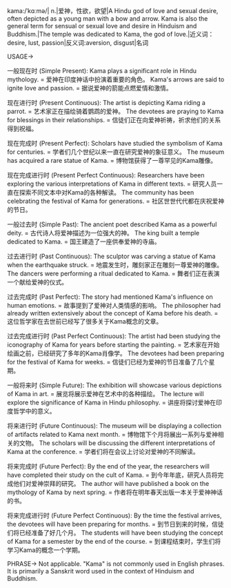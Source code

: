 kama:/ˈkɑːmə/| n.|爱神，性欲，欲望|A Hindu god of love and sexual desire, often depicted as a young man with a bow and arrow.  Kama is also the general term for sensual or sexual love and desire in Hinduism and Buddhism.|The temple was dedicated to Kama, the god of love.|近义词：desire, lust, passion|反义词:aversion, disgust|名词

USAGE->

一般现在时 (Simple Present):
Kama plays a significant role in Hindu mythology. = 爱神在印度神话中扮演着重要的角色。
Kama's arrows are said to ignite love and passion. = 据说爱神的箭能点燃爱情和激情。

现在进行时 (Present Continuous):
The artist is depicting Kama riding a parrot. = 艺术家正在描绘骑着鹦鹉的爱神。
The devotees are praying to Kama for blessings in their relationships. = 信徒们正在向爱神祈祷，祈求他们的关系得到祝福。

现在完成时 (Present Perfect):
Scholars have studied the symbolism of Kama for centuries. = 学者们几个世纪以来一直在研究爱神的象征意义。
The museum has acquired a rare statue of Kama. = 博物馆获得了一尊罕见的Kama雕像。

现在完成进行时 (Present Perfect Continuous):
Researchers have been exploring the various interpretations of Kama in different texts. = 研究人员一直在探索不同文本中对Kama的各种解读。
The community has been celebrating the festival of Kama for generations. = 社区世世代代都在庆祝爱神的节日。

一般过去时 (Simple Past):
The ancient poet described Kama as a powerful deity. = 古代诗人将爱神描述为一位强大的神。
The king built a temple dedicated to Kama. = 国王建造了一座供奉爱神的寺庙。

过去进行时 (Past Continuous):
The sculptor was carving a statue of Kama when the earthquake struck. = 地震发生时，雕刻家正在雕刻一尊爱神的雕像。
The dancers were performing a ritual dedicated to Kama. = 舞者们正在表演一个献给爱神的仪式。

过去完成时 (Past Perfect):
The story had mentioned Kama's influence on human emotions. = 故事提到了爱神对人类情感的影响。
The philosopher had already written extensively about the concept of Kama before his death. = 这位哲学家在去世前已经写了很多关于Kama概念的文章。

过去完成进行时 (Past Perfect Continuous):
The artist had been studying the iconography of Kama for years before starting the painting. = 艺术家在开始绘画之前，已经研究了多年的Kama肖像学。
The devotees had been preparing for the festival of Kama for weeks. = 信徒们已经为爱神的节日准备了几个星期。


一般将来时 (Simple Future):
The exhibition will showcase various depictions of Kama in art. = 展览将展示爱神在艺术中的各种描绘。
The lecture will explore the significance of Kama in Hindu philosophy. = 讲座将探讨爱神在印度哲学中的意义。

将来进行时 (Future Continuous):
The museum will be displaying a collection of artifacts related to Kama next month. = 博物馆下个月将展出一系列与爱神相关的文物。
The scholars will be discussing the different interpretations of Kama at the conference. = 学者们将在会议上讨论对爱神的不同解读。

将来完成时 (Future Perfect):
By the end of the year, the researchers will have completed their study on the cult of Kama. = 到今年年底，研究人员将完成他们对爱神崇拜的研究。
The author will have published a book on the mythology of Kama by next spring. = 作者将在明年春天出版一本关于爱神神话的书。

将来完成进行时 (Future Perfect Continuous):
By the time the festival arrives, the devotees will have been preparing for months. = 到节日到来的时候，信徒们将已经准备了好几个月。
The students will have been studying the concept of Kama for a semester by the end of the course. = 到课程结束时，学生们将学习Kama的概念一个学期。


PHRASE->
Not applicable.  "Kama" is not commonly used in English phrases.  It is primarily a Sanskrit word used in the context of Hinduism and Buddhism.
